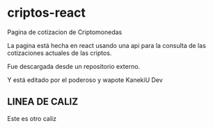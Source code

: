 # criptos-react
Pagina de cotizacion de Criptomonedas

La pagina está hecha en react usando una api para la consulta de las cotizaciones actuales de las criptos.

Fue descargada desde un repositorio externo.

Y está editado por el poderoso y wapote KanekiU Dev

## LINEA DE CALIZ

Este es otro caliz